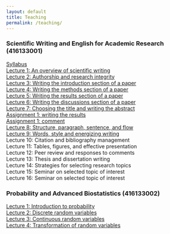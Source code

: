 ```yaml
---
layout: default
title: Teaching
permalink: /teaching/
---
```


### **Scientific Writing and English for Academic Research (416133001)**

[Syllabus](/files/course_materials/sci_writing/Syllabus.pdf)\
[Lecture 1: An overview of scientific writing](/files/course_materials/sci_writing/Lecture1_overview.pdf)\
[Lecture 2: Authorship and research integrity](/files/course_materials/sci_writing/Lecture2_authorship.pdf) \
[Lecture 3: Writing the introduction section of a paper](/files/course_materials/sci_writing/Lecture3_introduction.pdf) \
[Lecture 4: Writing the methods section of a paper](/files/course_materials/sci_writing/Lecture4_methods.pdf) \
[Lecture 5: Writing the results section of a paper](/files/course_materials/sci_writing/Lecture5_results.pdf) \
[Lecture 6: Writing the discussions section of a paper](/files/course_materials/sci_writing/Lecture6_discussions.pdf) \
[Lecture 7: Choosing the title and writing the abstract](/files/course_materials/sci_writing/Lecture7_abstract.pdf) \
[Assignment 1: writing the results](/files/course_materials/sci_writing/Assignment_1.pdf) \
[Assignment 1: comment](/files/course_materials/sci_writing/Assignment1_comment.pdf) \
[Lecture 8: Structure, paragraph, sentence, and flow](/files/course_materials/sci_writing/Lecture8_sentence.pdf) \
[Lecture 9: Words, style and energizing writing](/files/course_materials/sci_writing/Lecture9_words.pdf) \
Lecture 10: Citation and bibliography management \
Lecture 11: Tables, figures, and effective presentation \
Lecture 12: Peer review and responses to comments \
Lecture 13: Thesis and dissertation writing \
Lecture 14: Strategies for selecting research topics \
Lecture 15: Seminar on selected topic of interest \
Lecture 16: Seminar on selected topic of interest

### **Probability and Advanced Biostatistics (416133002)**

[Lecture 1: Introduction to probability](files/course_materials/statistics/Lecture1_probability.pdf) \
[Lecture 2: Discrete random variables](files/course_materials/statistics/Lecture2_discrete.pdf) \
[Lecture 3: Continuous random variables](files/course_materials/statistics/Lecture3_continuous.pdf)\
[Lecture 4: Transformation of random variables](files/course_materials/statistics/Lecture4_transformation.pdf)


